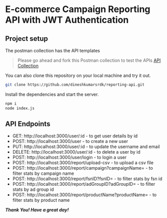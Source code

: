 # E-commerce Campaign Reporting API with JWT Authentication

## Project setup
The postman collection has the API templates
> Please go ahead and fork this Postman collection to test the APIs [API Collection](https://www.postman.com/aviation-specialist-71042673/workspace/reporting-api/collection/36794855-3408f9e1-9ffa-4cc1-9d63-2b91cb8c03a8?action=share&creator=36794855)

You can also clone this repository on your local machine and try it out.
```sh
git clone https://github.com/dineshkumarsrdk/reporting-api.git
```

Install the dependencies and start the server.

```sh
npm i
node index.js
```

## API Endpoints

- GET: http://localhost:3000/user/:id - to get user details by id
- POST: http://localhost:3000/user - to create a new user
- PUT: http://localhost:3000/user/:id - to update the username and email
- DELETE: http://localhost:3000/user/:id - to delete a user by id
- POST: http://localhost:3000/user/login - to login a user
- POST: http://localhost:3000/report/upload-csv - to upload a csv file
- POST: http://localhost:3000/report/campaign?campaignName=<value> - to filter stats by campaign name
- POST: http://localhost:3000/report/fsnID?fsnID=<value> - to filter stats by fsn id
- POST: http://localhost:3000/report/adGroupID?adGroupID=<value> - to filter stats by ad group id
- POST: http://localhost:3000/report/productName?productName=<value> - to filter stats by product name

***Thank You! Have a great day!***

[//]: # (These are reference links used in the body of this note and get stripped out when the markdown processor does its job. There is no need to format nicely because it shouldn't be seen. Thanks SO - http://stackoverflow.com/questions/4823468/store-comments-in-markdown-syntax)

   [dill]: <https://github.com/joemccann/dillinger>
   [git-repo-url]: <https://github.com/joemccann/dillinger.git>
   [john gruber]: <http://daringfireball.net>
   [df1]: <http://daringfireball.net/projects/markdown/>
   [markdown-it]: <https://github.com/markdown-it/markdown-it>
   [Ace Editor]: <http://ace.ajax.org>
   [node.js]: <http://nodejs.org>
   [Twitter Bootstrap]: <http://twitter.github.com/bootstrap/>
   [jQuery]: <http://jquery.com>
   [@tjholowaychuk]: <http://twitter.com/tjholowaychuk>
   [express]: <http://expressjs.com>
   [AngularJS]: <http://angularjs.org>
   [Gulp]: <http://gulpjs.com>

   [PlDb]: <https://github.com/joemccann/dillinger/tree/master/plugins/dropbox/README.md>
   [PlGh]: <https://github.com/joemccann/dillinger/tree/master/plugins/github/README.md>
   [PlGd]: <https://github.com/joemccann/dillinger/tree/master/plugins/googledrive/README.md>
   [PlOd]: <https://github.com/joemccann/dillinger/tree/master/plugins/onedrive/README.md>
   [PlMe]: <https://github.com/joemccann/dillinger/tree/master/plugins/medium/README.md>
   [PlGa]: <https://github.com/RahulHP/dillinger/blob/master/plugins/googleanalytics/README.md>
